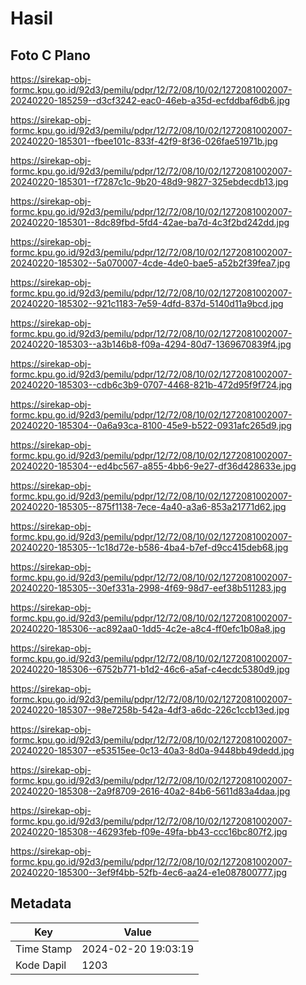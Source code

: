 # Hasil

## Foto C Plano

https://sirekap-obj-formc.kpu.go.id/92d3/pemilu/pdpr/12/72/08/10/02/1272081002007-20240220-185259--d3cf3242-eac0-46eb-a35d-ecfddbaf6db6.jpg

https://sirekap-obj-formc.kpu.go.id/92d3/pemilu/pdpr/12/72/08/10/02/1272081002007-20240220-185301--fbee101c-833f-42f9-8f36-026fae51971b.jpg

https://sirekap-obj-formc.kpu.go.id/92d3/pemilu/pdpr/12/72/08/10/02/1272081002007-20240220-185301--f7287c1c-9b20-48d9-9827-325ebdecdb13.jpg

https://sirekap-obj-formc.kpu.go.id/92d3/pemilu/pdpr/12/72/08/10/02/1272081002007-20240220-185301--8dc89fbd-5fd4-42ae-ba7d-4c3f2bd242dd.jpg

https://sirekap-obj-formc.kpu.go.id/92d3/pemilu/pdpr/12/72/08/10/02/1272081002007-20240220-185302--5a070007-4cde-4de0-bae5-a52b2f39fea7.jpg

https://sirekap-obj-formc.kpu.go.id/92d3/pemilu/pdpr/12/72/08/10/02/1272081002007-20240220-185302--921c1183-7e59-4dfd-837d-5140d11a9bcd.jpg

https://sirekap-obj-formc.kpu.go.id/92d3/pemilu/pdpr/12/72/08/10/02/1272081002007-20240220-185303--a3b146b8-f09a-4294-80d7-1369670839f4.jpg

https://sirekap-obj-formc.kpu.go.id/92d3/pemilu/pdpr/12/72/08/10/02/1272081002007-20240220-185303--cdb6c3b9-0707-4468-821b-472d95f9f724.jpg

https://sirekap-obj-formc.kpu.go.id/92d3/pemilu/pdpr/12/72/08/10/02/1272081002007-20240220-185304--0a6a93ca-8100-45e9-b522-0931afc265d9.jpg

https://sirekap-obj-formc.kpu.go.id/92d3/pemilu/pdpr/12/72/08/10/02/1272081002007-20240220-185304--ed4bc567-a855-4bb6-9e27-df36d428633e.jpg

https://sirekap-obj-formc.kpu.go.id/92d3/pemilu/pdpr/12/72/08/10/02/1272081002007-20240220-185305--875f1138-7ece-4a40-a3a6-853a21771d62.jpg

https://sirekap-obj-formc.kpu.go.id/92d3/pemilu/pdpr/12/72/08/10/02/1272081002007-20240220-185305--1c18d72e-b586-4ba4-b7ef-d9cc415deb68.jpg

https://sirekap-obj-formc.kpu.go.id/92d3/pemilu/pdpr/12/72/08/10/02/1272081002007-20240220-185305--30ef331a-2998-4f69-98d7-eef38b511283.jpg

https://sirekap-obj-formc.kpu.go.id/92d3/pemilu/pdpr/12/72/08/10/02/1272081002007-20240220-185306--ac892aa0-1dd5-4c2e-a8c4-ff0efc1b08a8.jpg

https://sirekap-obj-formc.kpu.go.id/92d3/pemilu/pdpr/12/72/08/10/02/1272081002007-20240220-185306--6752b771-b1d2-46c6-a5af-c4ecdc5380d9.jpg

https://sirekap-obj-formc.kpu.go.id/92d3/pemilu/pdpr/12/72/08/10/02/1272081002007-20240220-185307--98e7258b-542a-4df3-a6dc-226c1ccb13ed.jpg

https://sirekap-obj-formc.kpu.go.id/92d3/pemilu/pdpr/12/72/08/10/02/1272081002007-20240220-185307--e53515ee-0c13-40a3-8d0a-9448bb49dedd.jpg

https://sirekap-obj-formc.kpu.go.id/92d3/pemilu/pdpr/12/72/08/10/02/1272081002007-20240220-185308--2a9f8709-2616-40a2-84b6-5611d83a4daa.jpg

https://sirekap-obj-formc.kpu.go.id/92d3/pemilu/pdpr/12/72/08/10/02/1272081002007-20240220-185308--46293feb-f09e-49fa-bb43-ccc16bc807f2.jpg

https://sirekap-obj-formc.kpu.go.id/92d3/pemilu/pdpr/12/72/08/10/02/1272081002007-20240220-185300--3ef9f4bb-52fb-4ec6-aa24-e1e087800777.jpg


## Metadata

| Key        | Value               |
| ---------- | ------------------- |
| Time Stamp | 2024-02-20 19:03:19 |
| Kode Dapil | 1203                |



